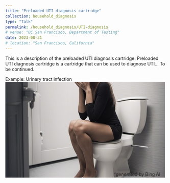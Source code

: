 ```yaml
---
title: "Preloaded UTI diagnosis cartridge"
collection: household_diagnosis
type: "Talk"
permalink: /household_diagnosis/UTI-diagnosis
# venue: "UC San Francisco, Department of Testing"
date: 2023-08-31
# location: "San Francisco, California"
---
```


This is a description of the preloaded UTI diagnosis cartridge.
Preloaded UTI diagnosis cartridge is a cartridge that can be used to diagnose UTI... To be continued.

Example: Urinary tract infection
![Editing a markdown file for a talk](/images/toilet.jpeg)

